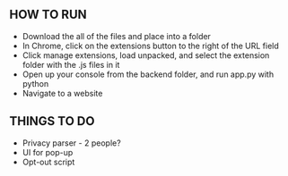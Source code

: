 ## HOW TO RUN
 - Download the all of the files and place into a folder
 - In Chrome, click on the extensions button to the right of the URL field
 - Click manage extensions, load unpacked, and select the extension folder with the .js files in it
 - Open up your console from the backend folder, and run app.py with python
 - Navigate to a website

## THINGS TO DO
 - Privacy parser - 2 people?
 - UI for pop-up
 - Opt-out script

